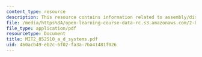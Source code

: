 ```yaml
---
content_type: resource
description: This resource contains information related to assembly/disassembly systems.
file: /media/https%3A/open-learning-course-data-rc.s3.amazonaws.com/2-852-manufacturing-systems-analysis-spring-2010/460acb49eb2c6f02fa3a7ba41481f026_MIT2_852S10_a_d_systems.pdf
file_type: application/pdf
resourcetype: Document
title: MIT2_852S10_a_d_systems.pdf
uid: 460acb49-eb2c-6f02-fa3a-7ba41481f026
---
```

